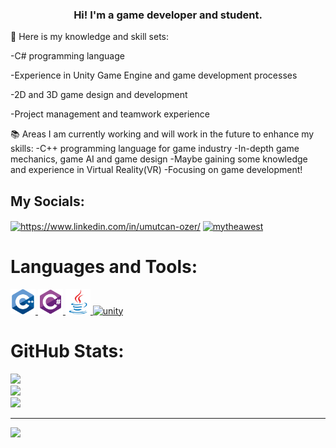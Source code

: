 <h3 align="center">Hi! I'm a game developer and student.</h3>
🚀 Here is my knowledge and skill sets:

-C# programming language

-Experience in Unity Game Engine and game development processes

-2D and 3D game design and development

-Project management and teamwork experience


📚 Areas I am currently working and will work in the future to enhance my skills:
-C++ programming language for game industry
-In-depth game mechanics, game AI and game design
-Maybe gaining some knowledge and experience in Virtual Reality(VR)
-Focusing on game development!



## My Socials:
<p align="left">
<a href="https://linkedin.com/in/umutcan-ozer/" target="blank"><img align="center" src="https://raw.githubusercontent.com/rahuldkjain/github-profile-readme-generator/master/src/images/icons/Social/linked-in-alt.svg" alt="https://www.linkedin.com/in/umutcan-ozer/" height="30" width="40" /></a>
<a href="https://www.hackerrank.com/mytheawest" target="blank"><img align="center" src="https://raw.githubusercontent.com/rahuldkjain/github-profile-readme-generator/master/src/images/icons/Social/hackerrank.svg" alt="mytheawest" height="30" width="40" /></a>
</p>

# Languages and Tools:
<p align="left"> <a href="https://www.w3schools.com/cpp/" target="_blank" rel="noreferrer"> <img src="https://raw.githubusercontent.com/devicons/devicon/master/icons/cplusplus/cplusplus-original.svg" alt="cplusplus" width="40" height="40"/> </a> <a href="https://www.w3schools.com/cs/" target="_blank" rel="noreferrer"> <img src="https://raw.githubusercontent.com/devicons/devicon/master/icons/csharp/csharp-original.svg" alt="csharp" width="40" height="40"/> </a> <a href="https://www.java.com" target="_blank" rel="noreferrer"> <img src="https://raw.githubusercontent.com/devicons/devicon/master/icons/java/java-original.svg" alt="java" width="40" height="40"/> </a> <a href="https://unity.com/" target="_blank" rel="noreferrer"> <img src="https://www.vectorlogo.zone/logos/unity3d/unity3d-icon.svg" alt="unity" width="40" height="40"/> </a> </p>


# GitHub Stats:
![](https://github-readme-stats.vercel.app/api?username=umutcanozer&theme=tokyonight&hide_border=false&include_all_commits=false&count_private=false)<br/>
![](https://github-readme-streak-stats.herokuapp.com/?user=umutcanozer&theme=tokyonight&hide_border=false)<br/>
![](https://github-readme-stats.vercel.app/api/top-langs/?username=umutcanozer&theme=tokyonight&hide_border=false&include_all_commits=false&count_private=false&layout=compact)



---
[![](https://visitcount.itsvg.in/api?id=umutcanozer&icon=5&color=6)](https://visitcount.itsvg.in)

